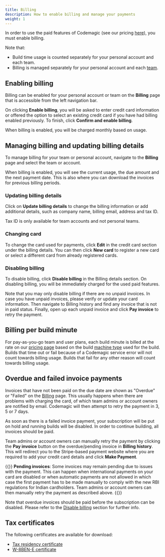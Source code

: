 ```yaml
---
title: Billing
description: How to enable billing and manage your payments
weight: 1
---
```


In order to use the paid features of Codemagic (see our pricing [here](https://codemagic.io/pricing/)), you must enable billing. 

Note that:
* Build time usage is counted separately for your personal account and each team. 
* Billing is managed separately for your personal account and each [team](../teams/teams). 

## Enabling billing

Billing can be enabled for your personal account or team on the **Billing** page that is accessible from the left navigation bar.

On clicking **Enable billing**, you will be asked to enter credit card information or offered the option to select an existing credit card if you have had billing enabled previously. To finish, click **Confirm and enable billing**.

When billing is enabled, you will be charged monthly based on usage.

## Managing billing and updating billing details

To manage billing for your team or personal account, navigate to the **Billing** page and select the team or account. 

When billing is enabled, you will see the current usage, the due amount and the next payment date. This is also where you can download the invoices for previous billing periods.

### Updating billing details

Click on **Update billing details** to change the billing information or add additional details, such as company name, billing email, address and tax ID.

Tax ID is only available for team accounts and not personal teams. 

### Changing card

To change the card used for payments, click **Edit** in the credit card section under the billing details. You can then click **New card** to register a new card or select a different card from already registered cards.

### Disabling billing

To disable billing, click **Disable billing** in the Billing details section. On disabling billing, you will be immediately charged for the used paid features.

Note that you may only disable billing if there are no unpaid invoices. In case you have unpaid invoices, please verify or update your card information. Then navigate to Billing history and find any invoice that is not in paid status. Finally, open up each unpaid invoice and click **Pay invoice** to retry the payment.

## Billing per build minute

For pay-as-you-go team and user plans, each build minute is billed at the rate on our [pricing page](https://codemagic.io/pricing/) based on the build [machine type](../specs/machine-type) used for the build. Builds that time out or fail because of a Codemagic service error will not count towards billing usage. Builds that fail for any other reason will count towards billing usage.

## Overdue and failed invoice payments

Invoices that have not been paid on the due date are shown as "Overdue" or "Failed" on the [Billing](https://codemagic.io/billing/) page. This usually happens when there are problems with charging the card, of which team admins or account owners are notified by email. Codemagic will then attempt to retry the payment in 3, 5 or 7 days.

As soon as there is a failed invoice payment, your subscription will be put on hold and running builds will be disabled. In order to continue building, all invoices should be paid.

Team admins or account owners can manually retry the payment by clicking the **Pay invoice** button on the overdue/pending invoice in **Billing history**. This will redirect you to the Stripe-based payment website where you are required to add your credit card details and click **Make Payment**.

{{<notebox>}}
**Pending invoices**: Some invoices may remain pending due to issues with the payment. This can happen when international payments on your card are disabled or when automatic payments are not allowed in which case the first payment has to be made manually to comply with the new RBI regulations for Indian cardholders. Team admins or account owners can then manually retry the payment as described above.
{{</notebox>}}

Note that overdue invoices should be paid before the subscription can be disabled. Please refer to the [Disable billing](/billing/billing/#disabling-billing) section for further info.

## Tax certificates

The following certificates are available for download:

- [Tax residency certificate](https://drive.google.com/file/d/1Z_FhYledJmjyjN6kr--cBRbpxMVqBgUv/view?usp=sharing)
- [W-8BEN-E certificate](https://drive.google.com/file/d/1adCRr0p3Agzhc7PpFt5pI2dMdbyIndU2/view?usp=sharing)
